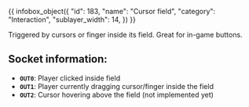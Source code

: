 {{ infobox_object({
	"id": 183,
	"name": "Cursor field",
	"category": "Interaction",
	"sublayer_width": 14,
}) }}

Triggered by cursors or finger inside its field. Great for in-game buttons.

## Socket information:
- **`OUT0`**: Player clicked inside field
- **`OUT1`**: Player currently dragging cursor/finger inside the field
- **`OUT2`**: Cursor hovering above the field (not implemented yet)
